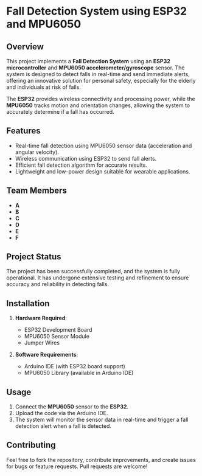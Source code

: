 # Fall Detection System using ESP32 and MPU6050

## Overview

This project implements a **Fall Detection System** using an **ESP32 microcontroller** and **MPU6050 accelerometer/gyroscope** sensor. The system is designed to detect falls in real-time and send immediate alerts, offering an innovative solution for personal safety, especially for the elderly and individuals at risk of falls.

The **ESP32** provides wireless connectivity and processing power, while the **MPU6050** tracks motion and orientation changes, allowing the system to accurately determine if a fall has occurred.

## Features

- Real-time fall detection using MPU6050 sensor data (acceleration and angular velocity).
- Wireless communication using ESP32 to send fall alerts.
- Efficient fall detection algorithm for accurate results.
- Lightweight and low-power design suitable for wearable applications.
  
## Team Members

- **A**
- **B**
- **C**
- **D**
- **E**
- **F**

## Project Status

The project has been successfully completed, and the system is fully operational. It has undergone extensive testing and refinement to ensure accuracy and reliability in detecting falls.

## Installation

1. **Hardware Required**:
    - ESP32 Development Board
    - MPU6050 Sensor Module
    - Jumper Wires

2. **Software Requirements**:
    - Arduino IDE (with ESP32 board support)
    - MPU6050 Library (available in Arduino IDE)

## Usage

1. Connect the **MPU6050** sensor to the **ESP32**.
2. Upload the code via the Arduino IDE.
3. The system will monitor the sensor data in real-time and trigger a fall detection alert when a fall is detected.

## Contributing

Feel free to fork the repository, contribute improvements, and create issues for bugs or feature requests. Pull requests are welcome!
